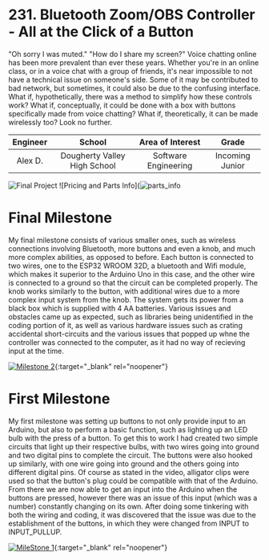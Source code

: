# 231. Bluetooth Zoom/OBS Controller - All at the Click of a Button
"Oh sorry I was muted." "How do I share my screen?" Voice chatting online has been more prevalent than ever these years. Whether you're in an online class, or in a voice chat with a group of friends, it's near impossible to not have a technical issue on someone's side. Some of it may be contributed to bad network, but sometimes, it could also be due to the confusing interface. What if, hypothetically, there was a method to simplify how these controls work? What if, conceptually, it could be done with a box with buttons specifically made from voice chatting? What if, theoretically, it can be made wirelessly too? Look no further.

| **Engineer** | **School** | **Area of Interest** | **Grade** |
|:--:|:--:|:--:|:--:|
| Alex D. | Dougherty Valley High School | Software Engineering | Incoming Junior

![Final Project](https://user-images.githubusercontent.com/107717618/176519935-f29cb116-8753-47f1-bb6d-8ff35715d055.jpg)
![Pricing and Parts Info](![parts_info](https://user-images.githubusercontent.com/107717618/176962325-a191fe89-86d6-436b-b4f7-d4595889ad60.jpg)


# Final Milestone
My final milestone consists of various smaller ones, such as wireless connections involving Bluetooth, more buttons and even a knob, and much more complex abilities, as opposed to before. Each button is connected to two wires, one to the ESP32 WROOM 32D, a bluetooth and Wifi module, which makes it superior to the Arduino Uno in this case, and the other wire is connected to a ground so that the circuit can be completed properly. The knob works similarly to the button, with additional wires due to a more complex input system from the knob. The system gets its power from a black box which is supplied with 4 AA batteries. Various issues and obstacles came up as expected, such as libraries being unidentified in the coding portion of it, as well as various hardware issues such as crating accidental short-circuits and the various issues that popped up whne the controller was connected to the computer, as it had no way of recieving input at the time.

[![Milestone 2](https://res.cloudinary.com/marcomontalbano/image/upload/v1656530226/video_to_markdown/images/youtube--W7x7V-Vu5jY-c05b58ac6eb4c4700831b2b3070cd403.jpg)](https://www.youtube.com/watch?v=W7x7V-Vu5jY "Bluetooth Zoom Controller Second Milestone"){:target="_blank" rel="noopener"}
 

# First Milestone  
My first milestone was setting up buttons to not only provide input to an Arduino, but also to perform a basic function, such as lighting up an LED bulb with the press of a button. To get this to work I had created two simple circuits that light up their respective bulbs, with two wires going into ground and two digital pins to complete the circuit. The buttons were also hooked up similarly, with one wire going into ground and the others going into different digital pins. Of course as stated in the video, alligator clips were used so that the button's plug could be compatible with that of the Arduino. From there we are now able to get an input into the Arduino when the buttons are pressed, however there was an issue of this input (which was a number) constantly changing on its own. After doing some tinkering with both the wiring and coding, it was discovered that the issue was due to the establishment of the buttons, in which they were changed from INPUT to INPUT_PULLUP.

[![MileStone 1](https://res.cloudinary.com/marcomontalbano/image/upload/v1655494836/video_to_markdown/images/youtube--eeJcswv33rA-c05b58ac6eb4c4700831b2b3070cd403.jpg)](https://www.youtube.com/watch?v=eeJcswv33rA "MileStone 1"){:target="_blank" rel="noopener"}
